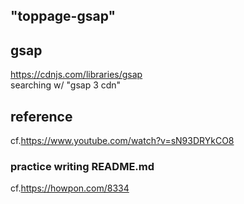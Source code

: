 ## "toppage-gsap" 

## gsap<br>
https://cdnjs.com/libraries/gsap<br>
searching w/ "gsap 3 cdn"

## reference<br>
cf.https://www.youtube.com/watch?v=sN93DRYkCO8


### practice writing README.md<br>
cf.https://howpon.com/8334
